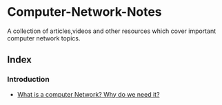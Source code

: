 # Computer-Network-Notes

A collection of articles,videos and other resources which cover important computer network topics.

## Index
### Introduction 
- [What is a computer Network? Why do we need it?](https://github.com/2tanayk/Computer-Network-Notes/blob/main/what_and_why.md)
